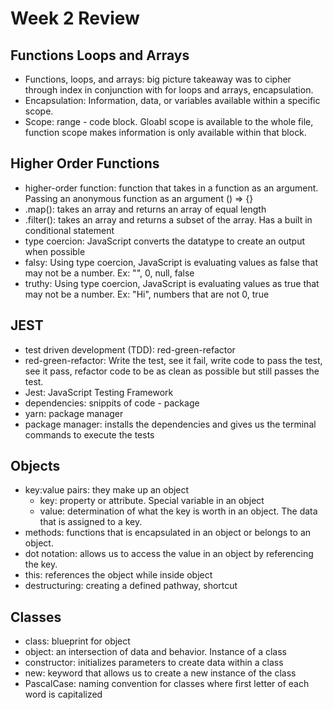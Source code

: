 # Week 2 Review

## Functions Loops and Arrays
- Functions, loops, and arrays: big picture takeaway was to cipher through index in conjunction with for loops and arrays, encapsulation.
- Encapsulation: Information, data, or variables available within a specific scope.
- Scope: range - code block.  Gloabl scope is available to the whole file, function scope makes information is only available within that block.

## Higher Order Functions
- higher-order function: function that takes in a function as an argument.  Passing an anonymous function as an argument () => {}
- .map(): takes an array and returns an array of equal length
- .filter(): takes an array and returns a subset of the array.  Has a built in conditional statement
- type coercion: JavaScript converts the datatype to create an output when possible
- falsy: Using type coercion, JavaScript is evaluating values as false that may not be a number.  Ex: "", 0, null, false
- truthy: Using type coercion, JavaScript is evaluating values as true that may not be a number. Ex: "Hi", numbers that are not 0, true

## JEST
- test driven development (TDD): red-green-refactor
- red-green-refactor: Write the test, see it fail, write code to pass the test, see it pass, refactor code to be as clean as possible but still passes the test.
- Jest: JavaScript Testing Framework
- dependencies: snippits of code - package
- yarn: package manager
- package manager: installs the dependencies and gives us the terminal commands to execute the tests

## Objects
- key:value pairs: they make up an object 
  - key: property or attribute.  Special variable in an object 
  - value: determination of what the key is worth in an object.  The data that is assigned to a key.
- methods: functions that is encapsulated in an object or belongs to an object.
- dot notation: allows us to access the value in an object by referencing the key.
- this: references the object while inside object
- destructuring: creating a defined pathway, shortcut

## Classes
- class: blueprint for object
- object: an intersection of data and behavior.  Instance of a class
- constructor: initializes parameters to create data within a class
- new: keyword that allows us to create a new instance of the class
- PascalCase: naming convention for classes where first letter of each word is capitalized